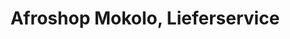 ---
title: "Afroshop Mokolo, Lieferservice"
url: /giessen/afroshop-mokolo-lieferservice/
shop: Lebensmittel
---